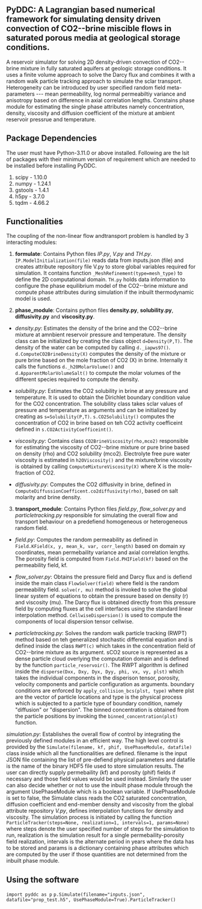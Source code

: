 ## PyDDC: A Lagrangian based numerical framework for simulating density driven convection of CO2--brine miscible flows in saturated porous media at geological storage conditions.
A reservoir simulator for solving 2D density-driven convection of CO2--brine mixture in fully saturated aquifers at geologic storage conditions. It uses a finite volume approach to solve the Darcy flux and combines it with a random walk particle tracking approach to simulate the sclar transport. Heterogeneity can be introduced by user specified random field meta-parameters --- mean permeability, log normal permeabiltiy variance and anisotropy based on difference in axial correlation lengths. Constains phase module for estimating the single phase attributes namely concentration, density, viscosity and diffusion coefficient of the mixture at ambient reservoir pressrue and temperature.

## Package Dependencies
The user must have Python-3.11.0 or above installed. Following are the lsit of packages with their minimum version of requirement which are needed to be installed before installing PyDDC. 
  1. scipy - 1.10.0
  2. numpy - 1.24.1
  3. gstools - 1.4.1
  4. h5py - 3.7.0
  5. tqdm - 4.66.2

## Functionalities
The coupling of the non-linear flow andtransport problem is handled by 3 interacting modules:


1. **formulate**: Contains Python files _IP.py_, _V.py_ and _TH.py_. ```IP.ModelInitialization(file)``` reads data from inputs.json (file) and creates attribute repository file V.py to store global variables required for simulation. It contains function ```_MeshRefinement(type=mesh_type)``` to define the 2D computational domain. ```TH.py``` holds data information to configure the phase equilibrium model of the CO2--brine mixture and compute phase attributes during simulation if the inbuilt thermodynamic model is used.


2. **phase_module**: Contains python files **density.py**, **solubility.py**, **diffusivity.py** and **viscosity.py**.
  - _density.py_: Estimates the density of the brine and the CO2--brine mixture at amnbient reservoir pressure and temperature.
                 The density class can be initialized by creating the class object ```d=Density(P,T)```. The density of the water can be computed by
                 calling ```d._iapws97()```. ```d.ComputeCO2BrineDensity(X)``` computes the density of the mixture or pure brine based on the mole
                 fraction of CO2 (X) in brine. Internally it calls the functions ```d._h20MolarVolume()``` and ```d.ApparentMolarVolumeSalt()``` to
                 compute the molar volumes of the different species required to compute the density.


  - _solubility.py_: Estimates the CO2 solubility in brine at any pressure and temperature. It is used to obtain the Dirichlet
                  boundary condition value for the CO2 concentration. The solubility class takes sclar values of pressure and temperature as
                  arguments and can be initialized by creating as ```s=Solubility(P,T)```. ```s.CO2Solubility()``` computes the concentration of CO2 in
                  brine based on teh CO2 activity coefficeint defined in ```s.CO2ActivityCoefficeint()```.


  - _viscosity.py_: Contains class ```CO2BrineViscosity(rho,mco2)``` responsible for estimating the viscosity of CO2--brine mixture or
                  pure brine based on density (rho) and CO2 solubility (mco2). Electrolyte free pure water viscosity is estimated in
                  ```h2OViscosity()``` and the mixture/brine viscosity is obtained by calling ```ComputeMixtureViscosity(X)``` where X is the mole-
                  fraction of CO2.


  - _diffusivity.py_: Computes the CO2 diffusivity in brine, defined in ```ComputeDiffussionCoefficent.co2diffusivity(rho)```, based on
                    salt molarity and brine density.




3. **transport_module**: Contains Python files _field.py_, _flow_solver.py_ and _particletracking.py_ responsible for simulating
the overall flow and transport behaviour on a predefiend homogeneous or heterogeneous random field.


  - _field.py_:  Computes the random permeability as defined in ```Field.KField(x, y, mean_k, var, corr_length)``` based on domain xy
                coordinates, mean permebaility variance and axial correlation lengths. The porosity field is computed from ```Field.PHIField(kf)```
                based on the permeability field, kf.


  - _flow_solver.py_: Obtains the pressure field and Darcy flux and is defiend inside the main class ```FlowSolver(field)``` where
                    field is the random permeability field. ```solve(r, mu)``` method is invoked to solve the global linear system of equations to
                    obtain the pressure based on density (r) and viscosity (mu). The Darcy flux is obtained directly from this pressure field by
                    computing fluxes at the cell interfaces using the standard linear interpolation method. ```CellwiseDispersion()``` is used to compute
                    the components of local dispersion tensor cellwise.


  - _particletracking.py_: Solves the random walk particle tracking (RWPT) method based on teh generalized stochastic differential
                          equation and is defined inside the class ```RWPT(c)``` which takes in the concentration field of CO2--brine mixture as its argument.
                          sCO2 source is represented as a dense particle cloud overlying the computation domain and is defined by the function
                          ```particle_reservoir()```. The RWPT algorithm is defined inside the ```disperse(Dxx, Dxy, Dyx, Dyy, phi, vx, vy, plst)``` which takes the
                          individual components in the disperison tensor, porosity, velocity components and particle configuration as arguments. boundary
                          conditions are enforced by ```apply_collision_bcs(plst, type)``` where plst are the vector of particle locations and type is the
                          physical process which is subjected to a particle type of boundary condition, namely "diffusion" or "dispersion". The binned
                          concentration is obtained from the particle positions by invoking the ```binned_concentration(plst)``` function.




_simulation.py_: Establishes the overall flow of control by integrating the previously defined modules in an efficient way. The high level control is provided by the ```Simulate(filename, kf, phif, UsePhaseModule, datafile)``` class inside which all the functionalities are defined. filename is the input JSON file containing the list of pre-defiend physical parameters and datafile is the name of the binary HDF5 file used to store simulation results. The user can directly supply permebaility (kf) and porosity (phif) fields if necessary and those field values would be used instead. Similarly the user can also decide whether or not to use the inbuilt phase module through the argument UsePhaseModule which is a boolean variable. If UsePhaseModule is set to false, the Simulate class reads the CO2 saturated concentration, diffusion coefficient and end-member density and viscosity from the global attribute repository _V.py_, defines interpolation functions for density and viscosity. The simulation process is initiated by calling the function ```ParticleTracker(steps=None, realization=1, intervals=1, params=None)``` where steps denote the user specified number of steps for the simulation to run, realization is the simulation result for a single permebaility-porosity field realization, intervals is the alternate period in years where the data has to be stored and params is a dictionary containing phase attributes which are computed by the user if those quantities are not determined from the inbuilt phase module.

## Using the software
```import pyddc as p```
```p.Simulate(filename="inputs.json", datafile="prop_test.h5", UsePhaseModule=True).ParticleTracker()```

